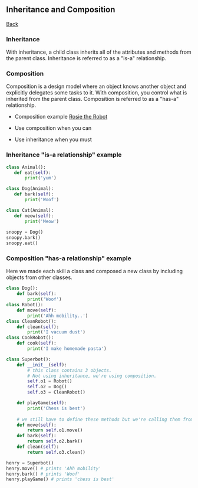 ## Inheritance and Composition
<a href="python">Back</a>

### Inheritance
With inheritance, a child class inherits all of the attributes and methods from the parent class. Inheritance is referred to as a "is-a" relationship.

### Composition
Composition is a design model where an object knows another object and explicitly delegates some tasks to it. With composition, you control what is inherited from the parent class. Composition is referred to as a "has-a" relationship.

- Composition example <a href="https://trinket.io/python/4bf9efdc84?showInstructions=true" target="_blank">Rosie the Robot</a>

- Use composition when you can
- Use inheritance when you must

### Inheritance "is-a relationship" example
 ```python
class Animal():
    def eat(self):
        print('yum')

class Dog(Animal):
    def bark(self):
        print('Woof')

class Cat(Animal):
    def meow(self):
        print('Meow')
    
snoopy = Dog()
snoopy.bark()
snoopy.eat()
```

### Composition "has-a relationship" example
Here we made each skill a class and composed a new class by including objects from other classes.

```python
class Dog():
    def bark(self):
        print('Woof')
class Robot():
    def move(self):
        print('Ahh mobility..')
class CleanRobot():
    def clean(self):
        print('I vacuum dust')
class CookRobot():
    def cook(self):
        print('I make homemade pasta')

class Superbot():
    def __init__(self):
        # this class contains 3 objects.
        # Not using inheritance, we're using composition.
        self.o1 = Robot()
        self.o2 = Dog()
        self.o3 = CleanRobot()

    def playGame(self):
        print('Chess is best')
    
    # we still have to define these methods but we're calling them from the classes
    def move(self):
        return self.o1.move() 
    def bark(self):
        return self.o2.bark()
    def clean(self):
        return self.o3.clean()

henry = Superbot()
henry.move() # prints 'Ahh mobility'
henry.bark() # prints 'Woof'
henry.playGame() # prints 'chess is best'
```